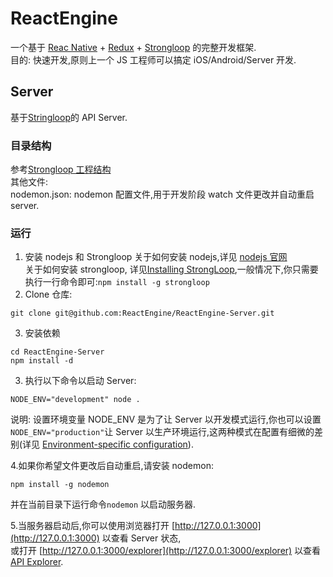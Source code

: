 # ReactEngine
一个基于 [Reac Native](https://facebook.github.io/react-native) + [Redux](https://github.com/reactjs/redux) + [Strongloop](https://strongloop.com) 的完整开发框架.  
目的: 快速开发,原则上一个 JS 工程师可以搞定 iOS/Android/Server 开发.

## Server
基于[Stringloop](https://strongloop.com)的 API Server.  
### 目录结构
参考[Strongloop 工程结构](https://docs.strongloop.com/display/public/LB/Standard+project+structure)  
其他文件:     
	nodemon.json: nodemon 配置文件,用于开发阶段 watch 文件更改并自动重启 server.  
### 运行 
1. 安装 nodejs 和 Strongloop
关于如何安装 nodejs,详见 [nodejs 官网](https://nodejs.org/en/download/)   
关于如何安装 strongloop, 详见[Installing StrongLoop](https://docs.strongloop.com/display/SL/Installing+StrongLoop),一般情况下,你只需要执行一行命令即可:```npm install -g strongloop```
2. Clone 仓库:
```
git clone git@github.com:ReactEngine/ReactEngine-Server.git
```
3. 安装依赖
```
cd ReactEngine-Server  
npm install -d
```
3. 执行以下命令以启动 Server:
```      
NODE_ENV="development" node . 
```    
说明: 设置环境变量 NODE_ENV 是为了让 Server 以开发模式运行,你也可以设置 	```NODE_ENV="production"```让 Server 以生产环境运行,这两种模式在配置有细微的差别(详见 [Environment-specific configuration](https://docs.strongloop.com/display/public/LB/Environment-specific+configuration)).  
       
4.如果你希望文件更改后自动重启,请安装 nodemon:
```
npm install -g nodemon
```
并在当前目录下运行命令```nodemon``` 以启动服务器.

5.当服务器启动后,你可以使用浏览器打开 [http://127.0.0.1:3000](http://127.0.0.1:3000) 以查看 Server 状态,   
或打开 [http://127.0.0.1:3000/explorer](http://127.0.0.1:3000/explorer) 以查看 [API Explorer](http://127.0.0.1:3000/explorer).   
